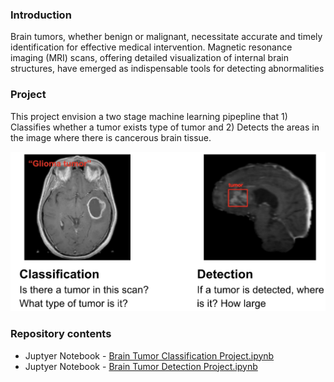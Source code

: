 ### Introduction 
Brain tumors, whether benign or malignant, necessitate accurate and timely identification for effective medical intervention. Magnetic resonance imaging (MRI) scans, offering detailed visualization of internal brain structures, have emerged as indispensable tools for detecting abnormalities

### Project 

This project envision a two stage machine learning pipepline that 1) Classifies whether a tumor exists type of tumor and 2) Detects the areas in the image where there is cancerous brain tissue. 

![](https://github.com/mugithi/msaai-vision/blob/main/assets/two_stage.jpg?raw=true)

### Repository contents
- Juptyer Notebook - [Brain Tumor Classification Project.ipynb](https://github.com/mugithi/msaai-vision/blob/main/Brain%20Tumor%20Classification%20Project.ipynb)
- Juptyer Notebook - [Brain Tumor Detection Project.ipynb](https://github.com/mugithi/msaai-vision/blob/main/Brain%20Tumor%20Detection%20Project.ipynb)
